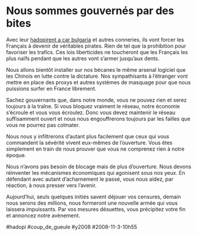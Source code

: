 # Nous sommes gouvernés par des bites

Avec leur [hadopi](http://fr.wikipedia.org/wiki/Loi_Hadopi)[rent a car bulgaria](http://sikongroup.com/rentacar/index.htm) et autres conneries, ils vont forcer les Français à devenir de véritables pirates. Rien de tel que la prohibition pour favoriser les trafics. Ces lois liberticides ne toucheront que les Français les plus naïfs pendant que les autres vont s’armer jusqu’aux dents.

Nous allons bientôt installer sur nos bécanes le même arsenal logiciel que les Chinois en lutte contre la dictature. Nos sympathisants à l’étranger vont mettre en place des proxys et autres systèmes de masquage pour que nous puissions surfer en France librement.

Sachez gouvernants que, dans notre monde, vous ne pouvez rien et serez toujours à la traîne. Si vous bloquez vraiment le réseau, notre économie s’écroule et vous vous écroulez. Donc vous devez maintenir le réseau suffisamment ouvert et nous nous engouffrerons toujours par les failles que vous ne pourrez pas colmater.

Nous nous y infiltrerons d’autant plus facilement que ceux qui vous commandent la sévérité vivent eux-mêmes de l’ouverture. Vous êtes simplement en train de nous prouver que vous ne comprenez rien à notre époque.

Nous n’avons pas besoin de blocage mais de plus d’ouverture. Nous devons réinventer les mécanismes économiques qui agonisent sous nos yeux. En défendant avec autant d’acharnement le passé, vous nous aidez, par réaction, à nous presser vers l’avenir.

Aujourd’hui, seuls quelques initiés savent déjouer vos censures, demain nous serons des millions, nous formeront une nouvelle armée qui vous laissera impuissants. Par vos mesures désuettes, vous précipitez votre fin et annoncez notre avènement.

#hadopi #coup_de_gueule #y2008 #2008-11-3-10h55
